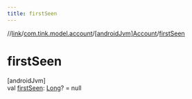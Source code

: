 ```yaml
---
title: firstSeen
---
```

//[link](../../../index.html)/[com.tink.model.account](../index.html)/[[androidJvm]Account](index.html)/[firstSeen](first-seen.html)



# firstSeen



[androidJvm]\
val [firstSeen](first-seen.html): [Long](https://kotlinlang.org/api/latest/jvm/stdlib/kotlin/-long/index.html)? = null




